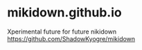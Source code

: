 # mikidown.github.io
Xperimental future for future nikidown https://github.com/ShadowKyogre/mikidown
